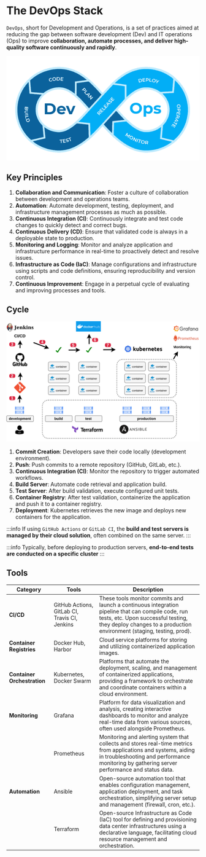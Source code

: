 # The DevOps Stack

`DevOps`, short for Development and Operations, is a set of practices aimed at reducing the gap between software development (Dev) and IT operations (Ops) to improve **collaboration, automate processes, and deliver high-quality software continuously and rapidly**.

![devops](/learning/stack-devops/cycle-devops.png)

## Key Principles

1. **Collaboration and Communication**: Foster a culture of collaboration between development and operations teams.
2. **Automation**: Automate development, testing, deployment, and infrastructure management processes as much as possible.
3. **Continuous Integration (CI)**: Continuously integrate and test code changes to quickly detect and correct bugs.
4. **Continuous Delivery (CD)**: Ensure that validated code is always in a deployable state to production.
5. **Monitoring and Logging**: Monitor and analyze application and infrastructure performance in real-time to proactively detect and resolve issues.
6. **Infrastructure as Code (IaC)**: Manage configurations and infrastructure using scripts and code definitions, ensuring reproducibility and version control.
7. **Continuous Improvement**: Engage in a perpetual cycle of evaluating and improving processes and tools.

## Cycle

![stack-devops](/learning/stack-devops/stack-devops.svg)

1. **Commit Creation**: Developers save their code locally (development environment).
2. **Push**: Push commits to a remote repository (GitHub, GitLab, etc.).
3. **Continuous Integration (CI)**: Monitor the repository to trigger automated workflows.
4. **Build Server**: Automate code retrieval and application build.
5. **Test Server**: After build validation, execute configured unit tests.
6. **Container Registry**: After test validation, containerize the application and push it to a container registry.
7. **Deployment**: Kubernetes retrieves the new image and deploys new containers for the application.

:::info
If using `GitHub Actions` or `GitLab CI`, the **build and test servers is managed by their cloud solution**, often combined on the same server.
:::

:::info
Typically, before deploying to production servers, **end-to-end tests are conducted on a specific cluster**
:::

## Tools

| Category             | Tools                              | Description |
|----------------------|------------------------------------|-------------|
| **CI/CD** | GitHub Actions, GitLab CI, Travis CI, Jenkins | These tools monitor commits and launch a continuous integration pipeline that can compile code, run tests, etc. Upon successful testing, they deploy changes to a production environment (staging, testing, prod). |
| **Container Registries** | Docker Hub, Harbor | Cloud service platforms for storing and utilizing containerized application images. |
| **Container Orchestration** | Kubernetes, Docker Swarm | Platforms that automate the deployment, scaling, and management of containerized applications, providing a framework to orchestrate and coordinate containers within a cloud environment. |
| **Monitoring** | Grafana | Platform for data visualization and analysis, creating interactive dashboards to monitor and analyze real-time data from various sources, often used alongside Prometheus. |
| | Prometheus | Monitoring and alerting system that collects and stores real-time metrics from applications and systems, aiding in troubleshooting and performance monitoring by gathering server performance and status data. |
| **Automation** | Ansible | Open-source automation tool that enables configuration management, application deployment, and task orchestration, simplifying server setup and management (firewall, cron, etc.). |
| | Terraform | Open-source Infrastructure as Code (IaC) tool for defining and provisioning data center infrastructures using a declarative language, facilitating cloud resource management and orchestration. |